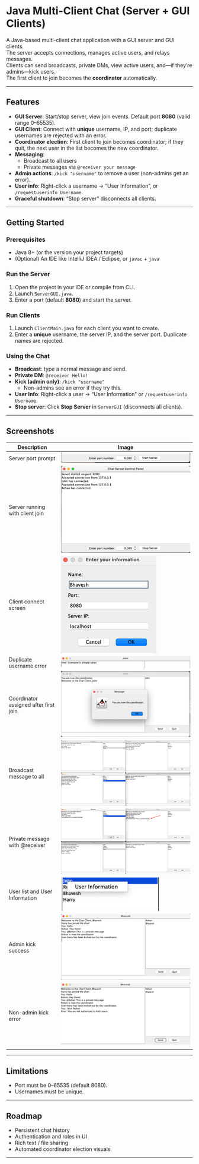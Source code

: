 # Java Multi-Client Chat (Server + GUI Clients)

A Java-based multi-client chat application with a GUI server and GUI clients.  
The server accepts connections, manages active users, and relays messages.  
Clients can send broadcasts, private DMs, view active users, and—if they’re admins—kick users.  
The first client to join becomes the **coordinator** automatically.

---

## Features

- **GUI Server**: Start/stop server, view join events. Default port **8080** (valid range 0–65535).
- **GUI Client**: Connect with **unique** username, IP, and port; duplicate usernames are rejected with an error.
- **Coordinator election**: First client to join becomes coordinator; if they quit, the next user in the list becomes the new coordinator.
- **Messaging**:
    - Broadcast to all users
    - Private messages via `@receiver your message`
- **Admin actions**: `/kick "username"` to remove a user (non-admins get an error).
- **User info**: Right-click a username → “User Information”, or `/requestuserinfo Username`.
- **Graceful shutdown**: “Stop server” disconnects all clients.

---

## Getting Started

### Prerequisites
- Java 8+ (or the version your project targets)
- (Optional) An IDE like IntelliJ IDEA / Eclipse, or `javac` + `java`

### Run the Server
1. Open the project in your IDE or compile from CLI.
2. Launch `ServerGUI.java`.
3. Enter a port (default **8080**) and start the server.

### Run Clients
1. Launch `ClientMain.java` for each client you want to create.
2. Enter a **unique** username, the server IP, and the server port. Duplicate names are rejected.

### Using the Chat
- **Broadcast**: type a normal message and send.
- **Private DM**: `@receiver Hello!`
- **Kick (admin only)**: `/kick "username"`
    - Non-admins see an error if they try this.
- **User Info**: Right-click a user → “User Information” or `/requestuserinfo Username`.
- **Stop server**: Click **Stop Server** in `ServerGUI` (disconnects all clients).

---

## Screenshots

| Description | Image |
|-------------|-------|
| Server port prompt | ![Server port prompt](docs/images/server_port_prompt.png) |
| Server running with client join | ![Server running](docs/images/server_running_with_join.png) |
| Client connect screen | ![Client connect screen](docs/images/client_connect_screen.png) |
| Duplicate username error | ![Duplicate username error](docs/images/duplicate_username_error.png) |
| Coordinator assigned after first join | ![Coordinator assigned](docs/images/coordinator_assigned.png) |
| Broadcast message to all | ![Broadcast message](docs/images/broadcast_message.png) |
| Private message with @receiver | ![Private DM](docs/images/private_message_format.png) |
| User list and User Information | ![User info](docs/images/users_list_and_userinfo.png) |
| Admin kick success | ![Admin kick success](docs/images/admin_kick_success.png) |
| Non-admin kick error | ![Non-admin kick error](docs/images/non_admin_kick_error.png) |

---
## Limitations
- Port must be 0–65535 (default 8080).
- Usernames must be unique.

---

## Roadmap
- Persistent chat history
- Authentication and roles in UI
- Rich text / file sharing
- Automated coordinator election visuals

---

